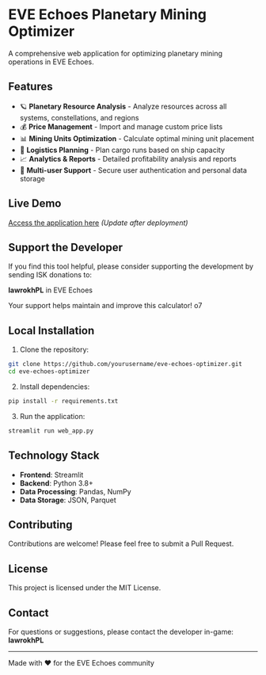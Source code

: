# EVE Echoes Planetary Mining Optimizer

A comprehensive web application for optimizing planetary mining operations in EVE Echoes.

## Features

- 🪐 **Planetary Resource Analysis** - Analyze resources across all systems, constellations, and regions
- 💰 **Price Management** - Import and manage custom price lists
- 📊 **Mining Units Optimization** - Calculate optimal mining unit placement
- 🚀 **Logistics Planning** - Plan cargo runs based on ship capacity
- 📈 **Analytics & Reports** - Detailed profitability analysis and reports
- 👥 **Multi-user Support** - Secure user authentication and personal data storage

## Live Demo

[Access the application here](https://your-app-name.streamlit.app) *(Update after deployment)*

## Support the Developer

If you find this tool helpful, please consider supporting the development by sending ISK donations to:

**lawrokhPL** in EVE Echoes

Your support helps maintain and improve this calculator! o7

## Local Installation

1. Clone the repository:
```bash
git clone https://github.com/yourusername/eve-echoes-optimizer.git
cd eve-echoes-optimizer
```

2. Install dependencies:
```bash
pip install -r requirements.txt
```

3. Run the application:
```bash
streamlit run web_app.py
```

## Technology Stack

- **Frontend**: Streamlit
- **Backend**: Python 3.8+
- **Data Processing**: Pandas, NumPy
- **Data Storage**: JSON, Parquet

## Contributing

Contributions are welcome! Please feel free to submit a Pull Request.

## License

This project is licensed under the MIT License.

## Contact

For questions or suggestions, please contact the developer in-game: **lawrokhPL**

---
Made with ❤️ for the EVE Echoes community